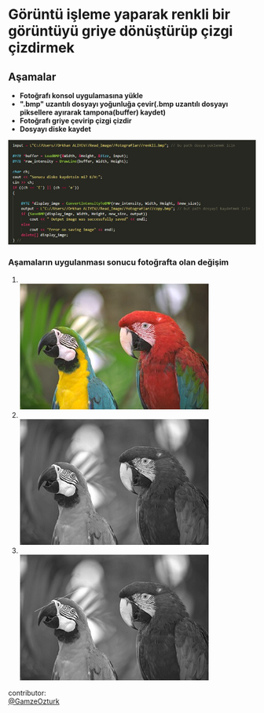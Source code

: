 <h1>Görüntü işleme yaparak renkli bir görüntüyü griye dönüştürüp çizgi çizdirmek</h1>

<h2>Aşamalar</h2>

<b>
<ul>
<li>
Fotoğrafı konsol uygulamasına yükle
</li>
<li>
".bmp" uzantılı dosyayı yoğunluğa çevir(.bmp uzantılı dosyayı piksellere ayırarak tampona(buffer) kaydet)
</li>
<li>
Fotoğrafı griye çevirip çizgi çizdir
</li>
<li>
Dosyayı diske kaydet
</li>
</ul>
<img src="fotograflar/kod.jpg" alt="kodun tam goruntusu">
</b>

<h3>Aşamaların uygulanması sonucu fotoğrafta olan değişim</h3>

<ol>
<li>
</br>
<img src="fotograflar/renkli.bmp" alt="renkli goruntu">
</li>
<li>
</br>
<img src="fotograflar/copy1.bmp" alt="gri goruntu">
</li>
<li>
</br>
<img src="fotograflar/copy.bmp" alt="cizgili gri goruntu">
</li>
</ol>

contributor:
</br>
<a href="https://github.com/ozturkgamze">@GamzeOzturk</a>

